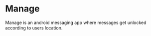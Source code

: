 # Manage
Manage is an android messaging app where messages get unlocked according to users location.
